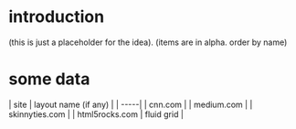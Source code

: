 # introduction

(this is just a placeholder for the idea).
(items are in alpha. order by name)




# some data

  | site | layout name (if any) |
  | -----|
  | cnn.com |
  | medium.com |
  | skinnyties.com |
  | html5rocks.com | fluid grid |
